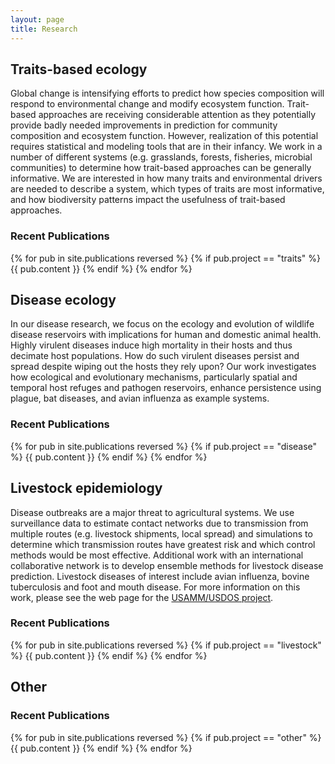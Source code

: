 ```yaml
---
layout: page
title: Research
---
```


## Traits-based ecology

Global change is intensifying efforts to predict how species composition will respond to environmental change and modify ecosystem function. Trait-based approaches are receiving considerable attention as they potentially provide badly needed improvements in prediction for community composition and ecosystem function. However, realization of this potential requires statistical and modeling tools that are in their infancy. We work in a number of different systems (e.g. grasslands, forests, fisheries, microbial communities) to determine how trait-based approaches can be generally informative.  We are interested in how many traits and environmental drivers are needed to describe a system, which types of traits are most informative, and how biodiversity patterns impact the usefulness of trait-based approaches.

### Recent Publications
{% for pub in site.publications reversed %}
{% if pub.project == "traits" %}
  {{ pub.content }}
{% endif %}
{% endfor %}

## Disease ecology

In our disease research, we focus on the ecology and evolution of wildlife disease reservoirs with implications for human and domestic animal health.  Highly virulent diseases induce high mortality in their hosts and thus decimate host populations. How do such virulent diseases persist and spread despite wiping out the hosts they rely upon? Our work investigates how ecological and evolutionary mechanisms, particularly spatial and temporal host refuges and pathogen reservoirs, enhance persistence using plague, bat diseases, and avian influenza as example systems.

### Recent Publications
{% for pub in site.publications reversed %}
{% if pub.project == "disease" %}
  {{ pub.content }}
{% endif %}
{% endfor %}

## Livestock epidemiology

Disease outbreaks are a major threat to agricultural systems.  We use surveillance data to estimate contact networks due to transmission from multiple routes (e.g. livestock shipments, local spread) and simulations to determine which transmission routes have greatest risk and which control methods would be most effective.  Additional work with an international collaborative network is to develop ensemble methods for livestock disease prediction.  Livestock diseases of interest include avian influenza, bovine tuberculosis and foot and mouth disease.
For more information on this work, please see the web page for the [USAMM/USDOS project](https://webblabb.github.io/usammusdos).

### Recent Publications
{% for pub in site.publications reversed %}
{% if pub.project == "livestock" %}
  {{ pub.content }}
{% endif %}
{% endfor %}

## Other

### Recent Publications
{% for pub in site.publications reversed %}
{% if pub.project == "other" %}
  {{ pub.content }}
{% endif %}
{% endfor %}

